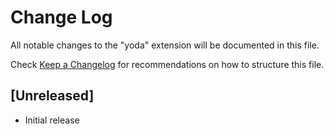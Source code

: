 # Change Log
All notable changes to the "yoda" extension will be documented in this file.

Check [Keep a Changelog](http://keepachangelog.com/) for recommendations on how to structure this file.

## [Unreleased]
- Initial release